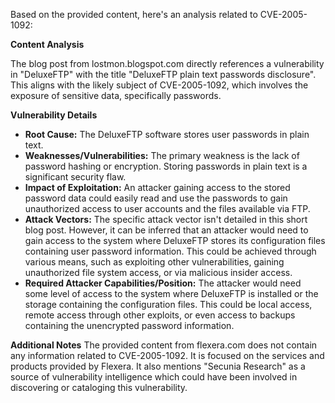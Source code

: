 Based on the provided content, here's an analysis related to CVE-2005-1092:

**Content Analysis**

The blog post from lostmon.blogspot.com directly references a vulnerability in "DeluxeFTP" with the title "DeluxeFTP plain text passwords disclosure". This aligns with the likely subject of CVE-2005-1092, which involves the exposure of sensitive data, specifically passwords.

**Vulnerability Details**

*   **Root Cause:** The DeluxeFTP software stores user passwords in plain text.
*   **Weaknesses/Vulnerabilities:**  The primary weakness is the lack of password hashing or encryption. Storing passwords in plain text is a significant security flaw.
*   **Impact of Exploitation:** An attacker gaining access to the stored password data could easily read and use the passwords to gain unauthorized access to user accounts and the files available via FTP.
*   **Attack Vectors:** The specific attack vector isn't detailed in this short blog post. However, it can be inferred that an attacker would need to gain access to the system where DeluxeFTP stores its configuration files containing user password information. This could be achieved through various means, such as exploiting other vulnerabilities, gaining unauthorized file system access, or via malicious insider access.
*  **Required Attacker Capabilities/Position:** The attacker would need some level of access to the system where DeluxeFTP is installed or the storage containing the configuration files. This could be local access, remote access through other exploits, or even access to backups containing the unencrypted password information.

**Additional Notes**
The provided content from flexera.com does not contain any information related to CVE-2005-1092. It is focused on the services and products provided by Flexera. It also mentions "Secunia Research" as a source of vulnerability intelligence which could have been involved in discovering or cataloging this vulnerability.